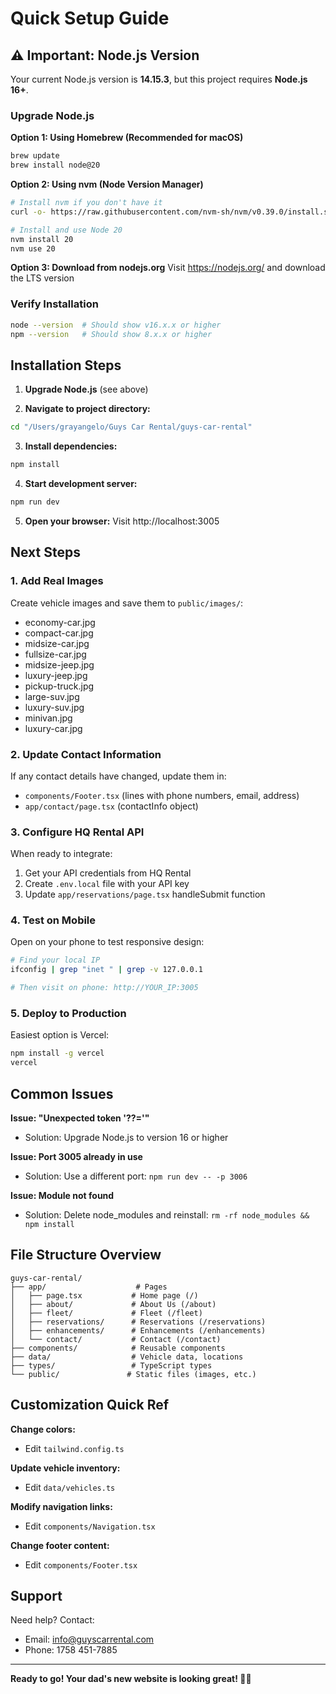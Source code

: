 # Quick Setup Guide

## ⚠️ Important: Node.js Version

Your current Node.js version is **14.15.3**, but this project requires **Node.js 16+**.

### Upgrade Node.js

**Option 1: Using Homebrew (Recommended for macOS)**
```bash
brew update
brew install node@20
```

**Option 2: Using nvm (Node Version Manager)**
```bash
# Install nvm if you don't have it
curl -o- https://raw.githubusercontent.com/nvm-sh/nvm/v0.39.0/install.sh | bash

# Install and use Node 20
nvm install 20
nvm use 20
```

**Option 3: Download from nodejs.org**
Visit https://nodejs.org/ and download the LTS version

### Verify Installation
```bash
node --version  # Should show v16.x.x or higher
npm --version   # Should show 8.x.x or higher
```

## Installation Steps

1. **Upgrade Node.js** (see above)

2. **Navigate to project directory:**
```bash
cd "/Users/grayangelo/Guys Car Rental/guys-car-rental"
```

3. **Install dependencies:**
```bash
npm install
```

4. **Start development server:**
```bash
npm run dev
```

5. **Open your browser:**
Visit http://localhost:3005

## Next Steps

### 1. Add Real Images
Create vehicle images and save them to `public/images/`:
- economy-car.jpg
- compact-car.jpg
- midsize-car.jpg
- fullsize-car.jpg
- midsize-jeep.jpg
- luxury-jeep.jpg
- pickup-truck.jpg
- large-suv.jpg
- luxury-suv.jpg
- minivan.jpg
- luxury-car.jpg

### 2. Update Contact Information
If any contact details have changed, update them in:
- `components/Footer.tsx` (lines with phone numbers, email, address)
- `app/contact/page.tsx` (contactInfo object)

### 3. Configure HQ Rental API
When ready to integrate:
1. Get your API credentials from HQ Rental
2. Create `.env.local` file with your API key
3. Update `app/reservations/page.tsx` handleSubmit function

### 4. Test on Mobile
Open on your phone to test responsive design:
```bash
# Find your local IP
ifconfig | grep "inet " | grep -v 127.0.0.1

# Then visit on phone: http://YOUR_IP:3005
```

### 5. Deploy to Production
Easiest option is Vercel:
```bash
npm install -g vercel
vercel
```

## Common Issues

**Issue: "Unexpected token '??='"**
- Solution: Upgrade Node.js to version 16 or higher

**Issue: Port 3005 already in use**
- Solution: Use a different port: `npm run dev -- -p 3006`

**Issue: Module not found**
- Solution: Delete node_modules and reinstall: `rm -rf node_modules && npm install`

## File Structure Overview

```
guys-car-rental/
├── app/                    # Pages
│   ├── page.tsx           # Home page (/)
│   ├── about/             # About Us (/about)
│   ├── fleet/             # Fleet (/fleet)
│   ├── reservations/      # Reservations (/reservations)
│   ├── enhancements/      # Enhancements (/enhancements)
│   └── contact/           # Contact (/contact)
├── components/            # Reusable components
├── data/                  # Vehicle data, locations
├── types/                 # TypeScript types
└── public/               # Static files (images, etc.)
```

## Customization Quick Ref

**Change colors:**
- Edit `tailwind.config.ts`

**Update vehicle inventory:**
- Edit `data/vehicles.ts`

**Modify navigation links:**
- Edit `components/Navigation.tsx`

**Change footer content:**
- Edit `components/Footer.tsx`

## Support

Need help? Contact:
- Email: info@guyscarrental.com
- Phone: 1758 451-7885

---

**Ready to go! Your dad's new website is looking great! 🚗✨**
